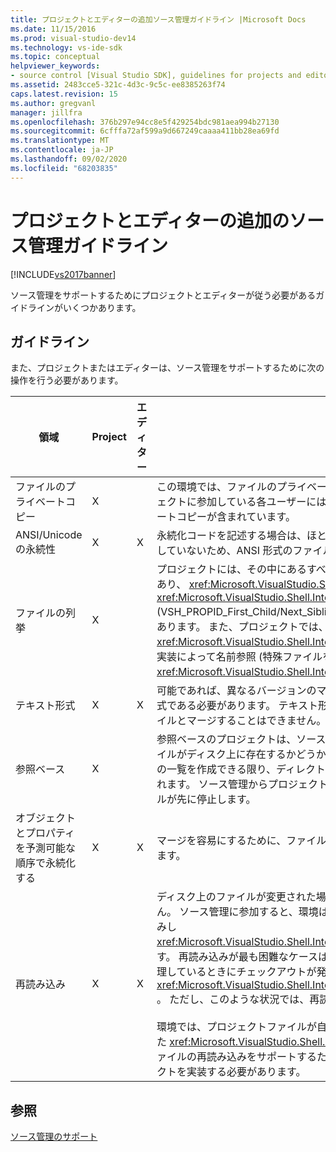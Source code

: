 ```yaml
---
title: プロジェクトとエディターの追加ソース管理ガイドライン |Microsoft Docs
ms.date: 11/15/2016
ms.prod: visual-studio-dev14
ms.technology: vs-ide-sdk
ms.topic: conceptual
helpviewer_keywords:
- source control [Visual Studio SDK], guidelines for projects and editors
ms.assetid: 2483cce5-321c-4d3c-9c5c-ee8385263f74
caps.latest.revision: 15
ms.author: gregvanl
manager: jillfra
ms.openlocfilehash: 376b297e94cc8e5f429254bdc981aea994b27130
ms.sourcegitcommit: 6cfffa72af599a9d667249caaaa411bb28ea69fd
ms.translationtype: MT
ms.contentlocale: ja-JP
ms.lasthandoff: 09/02/2020
ms.locfileid: "68203835"
---
```

# <a name="additional-source-control-guidelines-for-projects-and-editors"></a>プロジェクトとエディターの追加のソース管理ガイドライン
[!INCLUDE[vs2017banner](../../includes/vs2017banner.md)]

ソース管理をサポートするためにプロジェクトとエディターが従う必要があるガイドラインがいくつかあります。  
  
## <a name="guidelines"></a>ガイドライン  
 また、プロジェクトまたはエディターは、ソース管理をサポートするために次の操作を行う必要があります。  
  
|領域|Project|エディター|詳細|  
|----------|-------------|------------|-------------|  
|ファイルのプライベートコピー|X||この環境では、ファイルのプライベートコピーがサポートされています。 つまり、プロジェクトに参加している各ユーザーには、そのプロジェクト内のファイルの独自のプライベートコピーが含まれています。|  
|ANSI/Unicode の永続性|X|X|永続化コードを記述する場合は、ほとんどのソース管理プログラムが Unicode をサポートしていないため、ANSI 形式のファイルを保持します。|  
|ファイルの列挙|X||プロジェクトには、その中にあるすべてのファイルの特定のリストが含まれている必要があり、 <xref:Microsoft.VisualStudio.Shell.Interop.IVsSccProject2> または <xref:Microsoft.VisualStudio.Shell.Interop.IVsHierarchy.GetProperty%2A> (VSH_PROPID_First_Child/Next_Sibling) を使用してファイルの一覧を列挙できる必要があります。 また、プロジェクトでは、実装を通じて項目名 <xref:Microsoft.VisualStudio.Shell.Interop.IVsProject.GetMkDocument%2A> を公開し、実装によって名前参照 (特殊ファイルを含む) をサポートする必要があり <xref:Microsoft.VisualStudio.Shell.Interop.IVsProject.IsDocumentInProject%2A> ます。|  
|テキスト形式|X|X|可能であれば、異なるバージョンのマージをサポートするために、ファイルはテキスト形式である必要があります。 テキスト形式ではないファイルは、後で他のバージョンのファイルとマージすることはできません。 推奨されるテキスト形式は XML です。|  
|参照ベース|X||参照ベースのプロジェクトは、ソース管理で簡単にサポートされています。 ただし、ファイルがディスク上に存在するかどうかに関係なく、プロジェクトが必要に応じてファイルの一覧を作成できる限り、ディレクトリベースのプロジェクトもソース管理でサポートされます。 ソース管理からプロジェクトを開くと、そのファイルの前にプロジェクトファイルが先に停止します。|  
|オブジェクトとプロパティを予測可能な順序で永続化する|X|X|マージを容易にするために、ファイルをアルファベット順などの予測可能な順序で保存します。|  
|再読み込み|X|X|ディスク上のファイルが変更された場合、エディターは再読み込みできなければなりません。 ソース管理に参加すると、環境はの実装を呼び出すことによって、データを再読み込みし <xref:Microsoft.VisualStudio.Shell.Interop.IVsPersistDocData2.ReloadDocData%2A> ます。 再読み込みが最も困難なケースは、IVsQueryEditQuerySave:: を呼び出し、情報を処理しているときにチェックアウトが発生した場合です <xref:Microsoft.VisualStudio.Shell.Interop.IVsQueryEditQuerySave2.QueryEditFiles%2A> 。 ただし、このような状況では、再読み込みコードを実行できる必要があります。<br /><br /> 環境では、プロジェクトファイルが自動的に再読み込みされます。 ただし、入れ子になった <xref:Microsoft.VisualStudio.Shell.Interop.IVsPersistHierarchyItem2> プロジェクトファイルの再読み込みをサポートするために、入れ子になった階層がある場合は、プロジェクトを実装する必要があります。|  
  
## <a name="see-also"></a>参照  
 [ソース管理のサポート](../../extensibility/internals/supporting-source-control.md)
